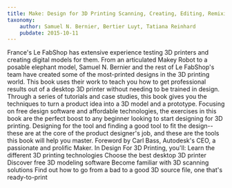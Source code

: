 ```yaml
---
title: Make: Design for 3D Printing Scanning, Creating, Editing, Remixing, and Making in Three Dimensions
taxonomy:
	author: Samuel N. Bernier, Bertier Luyt, Tatiana Reinhard
	pubdate: 2015-10-11
---
```

France's Le FabShop has extensive experience testing 3D printers and creating digital models for them. From an articulated Makey Robot to a posable elephant model, Samuel N. Bernier and the rest of Le FabShop's team have created some of the most-printed designs in the 3D printing world. This book uses their work to teach you how to get professional results out of a desktop 3D printer without needing to be trained in design. Through a series of tutorials and case studies, this book gives you the techniques to turn a product idea into a 3D model and a prototype. Focusing on free design software and affordable technologies, the exercises in this book are the perfect boost to any beginner looking to start designing for 3D printing. Designing for the tool and finding a good tool to fit the design--these are at the core of the product designer's job, and these are the tools this book will help you master. Foreword by Carl Bass, Autodesk's CEO, a passionate and prolific Maker. In Design For 3D Printing, you'll: Learn the different 3D printing technologies Choose the best desktop 3D printer Discover free 3D modeling software Become familiar with 3D scanning solutions Find out how to go from a bad to a good 3D source file, one that's ready-to-print